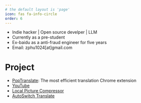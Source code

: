 ```yaml
---
# the default layout is 'page'
icon: fas fa-info-circle
order: 6
---
```


+ Indie hacker \| Open source develper \| LLM
+ Currently as a pre-student
+ Ex-baidu as a anti-fraud engineer for five years
+ Email: zphu1024[at]gmail.com


# Project

+ [PopTranslate](https://github.com/wa008/PopTranslate): The most efficient translation Chrome extension
+ [YouTube](https://www.youtube.com/@Wanderer1024)
+ [Local Picture Compressor](https://informal.top/LocalPictureCompress/)
+ [AutoSwitch Translate](https://github.com/wa008/AutoSwitchTranslate)